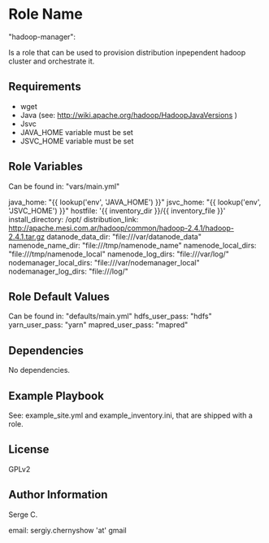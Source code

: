 Role Name
========

"hadoop-manager":

Is a role that can be used to provision distribution inpependent hadoop cluster and orchestrate it.


Requirements
------------

- wget
- Java (see: http://wiki.apache.org/hadoop/HadoopJavaVersions )
- Jsvc
- JAVA_HOME variable must be set
- JSVC_HOME variable must be set 

Role Variables
--------------

Can be found in: "vars/main.yml"

java_home: "{{ lookup('env', 'JAVA_HOME')  }}"
jsvc_home: "{{ lookup('env', 'JSVC_HOME')  }}"
hostfile: '{{ inventory_dir }}/{{ inventory_file }}'
install_directory: /opt/
distribution_link: http://apache.mesi.com.ar/hadoop/common/hadoop-2.4.1/hadoop-2.4.1.tar.gz
datanode_data_dir: "file:///var/datanode_data"
namenode_name_dir: "file:///tmp/namenode_name"
namenode_local_dirs: "file:///tmp/namenode_local"
namenode_log_dirs: "file:///var/log/"
nodemanager_local_dirs: "file:///var/nodemanager_local"
nodemanager_log_dirs: "file:///log/"

Role Default Values
--------------

Can be found in: "defaults/main.yml"
  hdfs_user_pass: "hdfs"
  yarn_user_pass: "yarn"
  mapred_user_pass: "mapred"

Dependencies
------------

No dependencies.

Example Playbook
-------------------------

See: example_site.yml and example_inventory.ini, that are shipped with a role.

License
-------

GPLv2

Author Information
------------------

Serge C.

email: sergiy.chernyshow 'at' gmail
